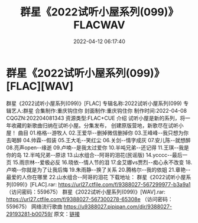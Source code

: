﻿---
title: 群星《2022试听小屋系列(099)》FLACWAV
date: 2022-04-12 06:17:40
categories: 新碟专辑、稀有等精品
tags: 国语流行
---
# 群星《2022试听小屋系列(099)》[FLAC][WAV]

群星《2022试听小屋系列(099)》[FLAC]
专辑名称:2022试听小屋系列(099)
专辑艺人:群星
合集制作:重庆钩住你
封面制作:重庆钩住你
制作时间:2022-04-08
CQGZN:202204081343
资源类型:FLAC+CUE
介绍
试听小屋是新的系列，将一年收藏的新歌曲归纳在试听小屋。分集发布，
创建原版营地，新歌尽在试听小屋！
曲目
01.格格--游牧人
02.王爱华--删掉微信删掉你
03.王峰峰--我只想为你去喝醉
04.帅霖--假装
05.王大毛--笑红尘
06.关剑--情字成灰
07.安儿陈--就想醉
08.亮声open--缘逝
09.卢喃--是我太过爱你
10.半吨兄弟--还记得
11.王琪--我是你的岛
12.半吨兄弟--原谅
13.山水组合--阿哥的泪花(民谣版)
14.ycccc--最后一页
15.雨宗林--爱极必反
16.晓依--情人节的泪
17.金艾娜vs贾烈--痴心永不改变
18.卢喃--你就是为了让我后悔
19.朱雨静--换了关系
20.腾格尔--我的依姐
21.章艳--最爱的人你在哪里
22.山水组合--阿哥的泪花
下载地址：
群星《2022试听小屋系列(099)》[FLAC].rar: https://url27.ctfile.com/f/9388027-567299977-b3a9a1
（访问密码：559675）
群星《2022试听小屋系列(099)》[WAV].rar: https://url27.ctfile.com/f/9388027-567300278-65308e
（访问密码：559675）
网络流行歌曲
https://u9388027.pipipan.com/dir/9388027-29193281-b00759/
原文：[链接](https://blog.sina.com.cn/s/blog_1647c7e7601030wml.html)